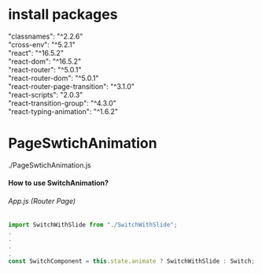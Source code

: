 # install packages
"classnames": "^2.2.6"  
"cross-env": "^5.2.1"  
"react": "^16.5.2"  
"react-dom": "^16.5.2"  
"react-router": "^5.0.1"  
"react-router-dom": "^5.0.1"  
"react-router-page-transition": "^3.1.0"  
"react-scripts": "2.0.3"  
"react-transition-group": "^4.3.0"  
"react-typing-animation": "^1.6.2"

# PageSwtichAnimation
./PageSwtichAnimation.js

#### How to use SwitchAnimation?
###### App.js (Router Page)
 ```javascript
 import SwitchWithSlide from "./SwitchWithSlide";
.
.
.
.
 const SwitchComponent = this.state.animate ? SwitchWithSlide : Switch;
 ```
